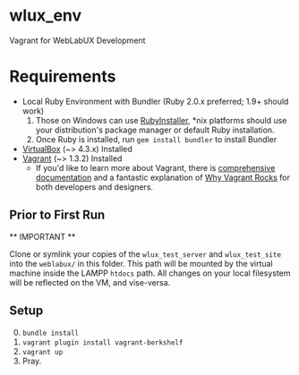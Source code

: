 wlux_env
========

Vagrant for WebLabUX Development

# Requirements

* Local Ruby Environment with Bundler (Ruby 2.0.x preferred; 1.9+ should work)
    1. Those on Windows can use [RubyInstaller](http://rubyinstaller.org/),
       \*nix platforms should use your distribution's package manager or default
       Ruby installation.
    2. Once Ruby is installed, run `gem install bundler` to install Bundler
* [VirtualBox](https://www.virtualbox.org/wiki/Downloads) (~> 4.3.x) Installed
* [Vagrant](http://www.vagrantup.com/) (~> 1.3.2) Installed
    - If you'd like to learn more about Vagrant, there is [comprehensive
      documentation](http://docs.vagrantup.com/v2/) and a fantastic explanation of
      [Why Vagrant Rocks](http://docs.vagrantup.com/v2/why-vagrant/index.html)
      for both developers and designers.

## Prior to First Run

** IMPORTANT **

Clone or symlink your copies of the `wlux_test_server` and `wlux_test_site` into
the `weblabux/` in this folder. This path will be mounted by the virtual
machine inside the LAMPP `htdocs` path. All changes on your local filesystem
will be reflected on the VM, and vise-versa.

## Setup

0. `bundle install`
1. `vagrant plugin install vagrant-berkshelf`
2. `vagrant up`
3. Pray.


